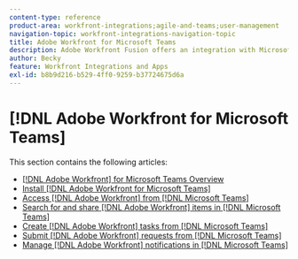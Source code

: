 ```yaml
---
content-type: reference
product-area: workfront-integrations;agile-and-teams;user-management
navigation-topic: workfront-integrations-navigation-topic
title: Adobe Workfront for Microsoft Teams
description: Adobe Workfront Fusion offers an integration with Microsoft Teams. This article links to instructions for installing and configuring this integrations, as well as how to use it in your day-to-day work.
author: Becky
feature: Workfront Integrations and Apps
exl-id: b8b9d216-b529-4ff0-9259-b37724675d6a
---
```

# [!DNL Adobe Workfront for Microsoft Teams]

This section contains the following articles:

* [[!DNL Adobe Workfront] for Microsoft Teams Overview](../../workfront-integrations-and-apps/using-workfront-with-microsoft-teams/workfront-for-microsoft-teams.md)
* [Install [!DNL Adobe Workfront for Microsoft Teams]](../../workfront-integrations-and-apps/using-workfront-with-microsoft-teams/install-workfront-ms-teams.md)
* [Access [!DNL Adobe Workfront] from [!DNL Microsoft Teams]](../../workfront-integrations-and-apps/using-workfront-with-microsoft-teams/access-workfront-from-ms-teams.md)
* [Search for and share [!DNL Adobe Workfront] items in [!DNL Microsoft Teams]](../../workfront-integrations-and-apps/using-workfront-with-microsoft-teams/search-for-and-share-wf-items-in-ms-teams.md)
* [Create [!DNL Adobe Workfront] tasks from [!DNL Microsoft Teams]](../../workfront-integrations-and-apps/using-workfront-with-microsoft-teams/create-workfront-tasks-from-ms-teams.md)
* [Submit [!DNL Adobe Workfront] requests from [!DNL Microsoft Teams]](../../workfront-integrations-and-apps/using-workfront-with-microsoft-teams/submit-workfront-requests-from-ms-teams.md)
* [Manage [!DNL Adobe Workfront] notifications in [!DNL Microsoft Teams]](../../workfront-integrations-and-apps/using-workfront-with-microsoft-teams/manage-wf-notifications-approval-requests-ms-teams.md)
